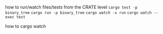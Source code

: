 how to run/watch files/tests from the CRATE level
`cargo test -p binary_tree`
`cargo run -p binary_tree`
`cargo watch -x run`
`cargo watch --exec test`

how to cargo watch 